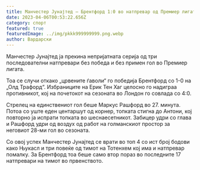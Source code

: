 ```yaml
---
title: Манчестер Јунајтед – Брентфорд 1:0 во натпревар од Премиер лигата
date: 2023-04-06T00:53:22.656Z
category: спорт
featured: true
featuredImage: ../img/pkkk999999999.png.webp
author: Вардарски
---
```


Манчестер Јунајтед ја прекина непријатната серија од три последователни натпревари без победа и без примен гол во Премиер лигата.

Тоа се случи откако „црвените ѓаволи“ го победија Брентфорд со 1-0 на „Олд Трафорд“. Избраниците на Ерик Тен Хаг целосно го надиграа противникот, кој на почетокот на сезоната во Лондон го совлада со 4:0.

Стрелец на единствениот гол беше Маркус Рашфорд во 27. минута. Потоа со уште еден центаршут од корнер, топката стигна до Антони, кој повторно ја испрати топката во шеснаесетникот. Забицер удри со глава и Рашфорд удри од воздух од работ на голманскиот простор за неговиот 28-ми гол во сезоната.

Со овој успех Манчестер Јунајтед се врати во топ 4 со ист број бодови како Њукасл и три повеќе од тимот на Тотенхем кој има и натпревар помалку. За Брентфорд тоа беше само втор пораз во последните 17 натпревари на тимот во првенството.
